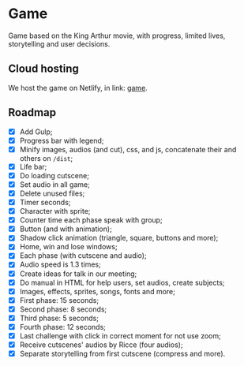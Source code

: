# Game
Game based on the King Arthur movie, with progress, limited lives, storytelling and user decisions.

## Cloud hosting
We host the game on Netlify, in link: [game](https://em-busca-da-coroa.netlify.app).

## Roadmap
- [X] Add Gulp;
- [X] Progress bar with legend;
- [X] Minify images, audios (and cut), css, and js, concatenate their and others on `/dist`;
- [X] Life bar;
- [X] Do loading cutscene;
- [X] Set audio in all game;
- [X] Delete unused files;
- [X] Timer seconds;
- [X] Character with sprite;
- [X] Counter time each phase speak with group;
- [X] Button (and with animation);
- [X] Shadow click animation (triangle, square, buttons and more);
- [X] Home, win and lose windows;
- [X] Each phase (with cutscene and audio);
- [X] Audio speed is 1.3 times;
- [X] Create ideas for talk in our meeting;
- [X] Do manual in HTML for help users, set audios, create subjects;
- [X] Images, effects, sprites, songs, fonts and more;
- [X] First phase: 15 seconds;
- [X] Second phase: 8 seconds;
- [X] Third phase: 5 seconds;
- [X] Fourth phase: 12 seconds;
- [X] Last challenge with click in correct moment for not use zoom;
- [X] Receive cutscenes' audios by Ricce (four audios);
- [X] Separate storytelling from first cutscene (compress and more).
